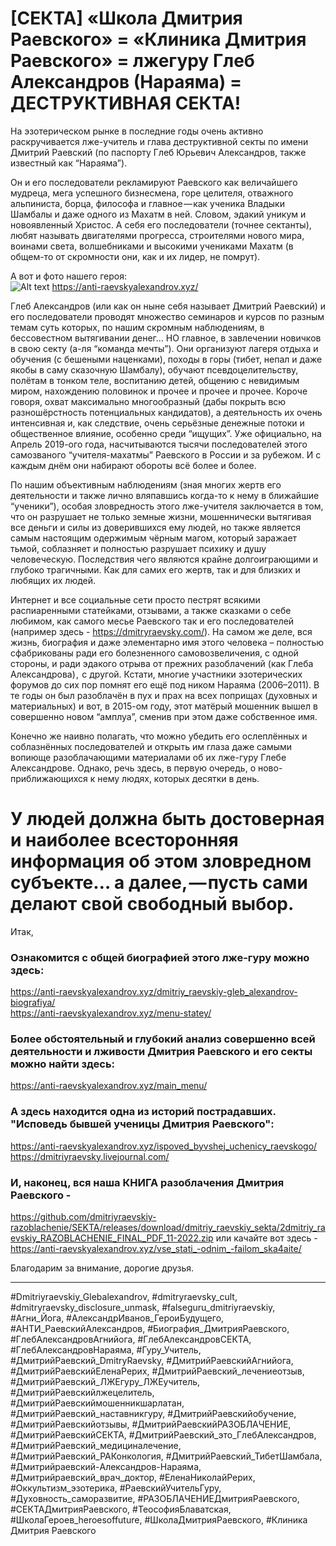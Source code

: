 # [СЕКТА] «Школа Дмитрия Раевского» = «Клиника Дмитрия Раевского» = лжегуру Глеб Александров (Нараяма) = ДЕСТРУКТИВНАЯ СЕКТА!

На эзотерическом рынке в последние годы очень активно раскручивается лже-учитель и глава деструктивной секты по имени Дмитрий Раевский (по паспорту Глеб Юрьевич Александров, также известный как “Нараяма”).

Он и его последователи рекламируют Раевского как величайшего мудреца, мега успешного бизнесмена, горе целителя, отважного альпиниста, борца, философа и главное — как ученика Владыки Шамбалы и даже одного из Махатм в ней. Словом, эдакий уникум и новоявленный Христос. А себя его последователи (точнее сектанты), любят называть двигателями прогресса, строителями нового мира, воинами света, волшебниками и высокими учениками Махатм (в общем-то от скромности они, как и их лидер, не помрут).

А вот и фото нашего героя:     
![Alt text](https://anti-raevskyalexandrov.xyz/wp-content/uploads/%D1%80%D0%B0%D0%B5%D0%B2%D1%81%D0%BA%D0%B8%D0%B9_%D0%BB%D0%B6%D0%B5%D0%B3%D1%83%D1%80%D1%83-3.png)
https://anti-raevskyalexandrov.xyz/

Глеб Александров (или как он ныне себя называет Дмитрий Раевский) и его последователи проводят множество семинаров и курсов по разным темам суть которых, по нашим скромным наблюдениям, в бессовестном вытягивании денег… НО главное, в завлечении новичков в свою секту (а-ля “команда мечты”). Они организуют лагеря отдыха и обучения (с бешеными наценками), походы в горы (тибет, непал и даже якобы в саму сказочную Шамбалу), обучают псевдоцелительству, полётам в тонком теле, воспитанию детей, общению с невидимым миром, нахождению половинок и прочее и прочее и прочее. Короче говоря, охват максимально многообразный (дабы покрыть всю разношёрстность потенциальных кандидатов), а деятельность их очень интенсивная и, как следствие, очень серьёзные денежные потоки и общественное влияние, особенно среди “ищущих”. Уже официально, на Апрель 2019-ого года, насчитываются тысячи последователей этого самозваного “учителя-махатмы” Раевского в России и за рубежом. И с каждым днём они набирают обороты всё более и более.

По нашим объективным наблюдениям (зная многих жертв его деятельности и также лично вляпавшись когда-то к нему в ближайшие “ученики”), особая зловредность этого лже-учителя заключается в том, что он разрушает не только земные жизни, мошеннически вытягивая все деньги и силы из доверившихся ему людей, но также является самым настоящим одержимым чёрным магом, который заражает тьмой, соблазняет и полностью разрушает психику и душу человеческую. Последствия чего являются крайне долгоиграющими и глубоко трагичными. Как для самих его жертв, так и для близких и любящих их людей.

Интернет и все социальные сети просто пестрят всякими распиаренными статейками, отзывами, а также сказками о себе любимом, как самого месье Раевского так и его последователей (например здесь - https://dmitryraevsky.com/). 
На самом же деле, вся жизнь, биография и даже элементарно имя этого человека – полностью сфабрикованы ради его болезненного самовозвеличения, с одной стороны, и ради эдакого отрыва от прежних разоблачений (как Глеба Александрова) ,  с другой.
Кстати, многие участники эзотерических форумов до сих пор помнят его ещё под ником Нараяма (2006–2011). В те годы он был разоблачён в пух и прах на всех поприщах (духовных и материальных) и вот, в 2015-ом году, этот матёрый мошенник вышел в совершенно новом “амплуа”, сменив при этом даже собственное имя.

Конечно же наивно полагать, что можно убедить его ослеплённых и соблазнённых последователей и открыть им глаза даже самыми вопиюще разоблачающими материалами об их лже-гуру Глебе Александрове. Однако, речь здесь, в первую очередь, о ново-приближающихся к нему людях, которых десятки в день.

# У людей должна быть достоверная и наиболее всесторонняя информация об этом зловредном субъекте… а далее, — пусть сами делают свой свободный выбор.

Итак,
### Ознакомится с общей биографией этого лже-гуру можно здесь:      
https://anti-raevskyalexandrov.xyz/dmitriy_raevskiy-gleb_alexandrov-biografiya/                 
https://anti-raevskyalexandrov.xyz/menu-statey/

### Более обстоятельный и глубокий анализ совершенно всей деятельности и лживости Дмитрия Раевского и его секты можно найти здесь:     
https://anti-raevskyalexandrov.xyz/main_menu/

### А здесь находится одна из историй пострадавших. "Исповедь бывшей ученицы Дмитрия Раевского":
https://anti-raevskyalexandrov.xyz/ispoved_byvshej_uchenicy_raevskogo/
https://dmitriyraevsky.livejournal.com/

### И, наконец, вся наша КНИГА разоблачения Дмитрия Раевского - 
https://github.com/dmitriyraevskiy-razoblachenie/SEKTA/releases/download/dmitriy_raevskiy_sekta/2dmitriy_raevskiy_RAZOBLACHENIE_FINAL_PDF_11-2022.zip
или качайте вот здесь - 
https://anti-raevskyalexandrov.xyz/vse_stati_-odnim_-failom_ska4aite/

Благодарим за внимание, дорогие друзья.
______________


#Dmitriyraevskiy_Glebalexandrov, #dmitryraevsky_cult, #dmitryraevsky_disclosure_unmask, #falseguru_dmitriyraevskiy, #Агни_Йога, #АлександрИванов_ГероиБудущего, #АНТИ_РаевскийАлександров, #Биография_ДмитрияРаевского, #ГлебАлександровАгнийога, #ГлебАлександровСЕКТА, #ГлебАлександровНараяма, #Гуру_Учитель, #ДмитрийРаевский_DmitryRaevsky, #ДмитрийРаевскийАгнийога, #ДмитрийРаевскийЕленаРерих, #ДмитрийРаевский_лечениеотзыв, #ДмитрийРаевский_ЛЖЕгуру_ЛЖЕучитель, #ДмитрийРаевскийлжецелитель, #ДмитрийРаевскиймошенникшарлатан, #ДмитрийРаевский_наставникгуру, #ДмитрийРаевскийобучение, #ДмитрийРаевскийотзывы, #ДмитрийРаевскийРАЗОБЛАЧЕНИЕ, #ДмитрийРаевскийСЕКТА, #ДмитрийРаевский_это_ГлебАлександров, #ДмитрийРаевский_медициналечение, #ДмитрийРаевский_РАКонкология, #ДмитрийРаевский_ТибетШамбала, #Дмитрийраевский-Aлександров-Нараяма, #Дмитрийраевский_врач_доктор, #ЕленаНиколайРерих, #Оккультизм_эзотерика, #РаевскийУчительГуру, #Духовность_саморазвитие, #РАЗОБЛАЧЕНИЕДмитрияРаевского, #СЕКТАДмитрияРаевского, #ТеософияБлаватская, #ШколаГероев_heroesoffuture, #ШколаДмитрияРаевского, #Клиника Дмитрия Раевского

